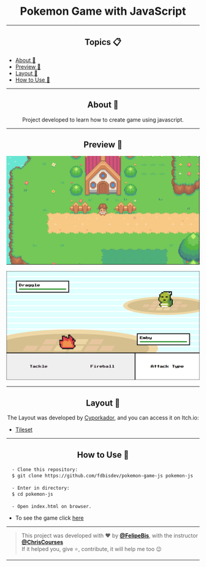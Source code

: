 <h1 align="center">Pokemon Game with JavaScript</h1>

---

<h2 align="center">Topics 📋</h2>

   <p>
   
   - [About 📖](#about-)
   - [Preview 📱](#preview-)
   - [Layout 🎨](#layout-)
   - [How to Use 🤔](#how-to-use-)


   </p>

---

<h2 align="center">About 📖</h2>
      
   <p align="center">
      Project developed to learn how to create game using javascript.
   </p>

---

<h2 align="center">Preview 📱</h2>
<p align="center">
      <img src="https://raw.githubusercontent.com/fdbisdev/pokemon-game-js/main/img/prints/unknown%20(9).png" width="800" alt="MapImage"/>
</p>
<p align="center">
   <img src="https://raw.githubusercontent.com/fdbisdev/pokemon-game-js/main/img/prints/unknown%20(8).png" width="800" alt="BattleImage"/>
</p>

---

<h2 align="center">Layout 🎨</h2>

   <p align="center">
      The Layout was developed by <a href="https://cypor.itch.io/">Cyporkador</a>, and you can access it on Itch.io:
   
   - <a href="https://cypor.itch.io/12x12-rpg-tileset">Tileset</a>
   </p>

---

<h2 align="center">How to Use 🤔</h2>

 ```
   - Clone this repository:
   $ git clone https://github.com/fdbisdev/pokemon-game-js pokemon-js

   - Enter in directory:
   $ cd pokemon-js

   - Open index.html on browser.
   ```
   - To see the game click <a href="https://fdbisdev-pokemon-js.vercel.app/">here</a>

---

   >This project was developed with ❤️ by **[@FelipeBis](https://www.linkedin.com/in/felipe-bis-3681301b7/)**, with the instructor **[@ChrisCourses](https://twitter.com/christopher4lis)**<br>
   If it helped you, give ⭐, contribute, it will help me too 😉

---
